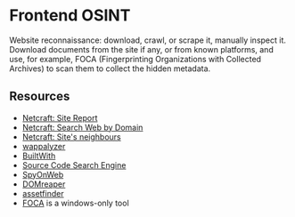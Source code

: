 # Frontend OSINT

Website reconnaissance: download, crawl, or scrape it, manually inspect it. Download documents from the site if any, 
or from known platforms, and use, for example, FOCA (Fingerprinting Organizations with Collected Archives) to scan 
them to collect the hidden metadata.

## Resources

* [Netcraft: Site Report](https://sitereport.netcraft.com/)
* [Netcraft: Search Web by Domain](https://searchdns.netcraft.com/)
* [Netcraft: Site's neighbours](https://sitereport.netcraft.com/netblock)
* [wappalyzer](https://www.wappalyzer.com)
* [BuiltWith](https://builtwith.com/)
* [Source Code Search Engine](https://publicwww.com/)
* [SpyOnWeb](https://spyonweb.com/)
* [DOMreaper](http://domreaper.com/)
* [assetfinder](https://github.com/tomnomnom/assetfinder)
* [FOCA](https://github.com/ElevenPaths/FOCA) is a windows-only tool